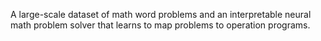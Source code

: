 A large-scale dataset of math word problems and an interpretable neural math
problem solver that learns to map problems to operation programs.
